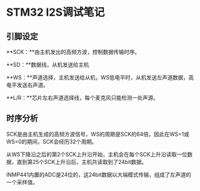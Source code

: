 # STM32 I2S调试笔记

## 引脚设定

**SCK：**由主机发出的高频方波，控制数据传输时序。

**SD：**数据线，从机发送给主机

**WS：**声道选择，主机发送给从机，WS低电平时，从机发送左声道数据，高电平发送右声道。

**L/R：**芯片左右声道选择线，每个麦克风只能检测一处声源。

## 时序分析

SCK是由主机生成的高频方波信号，WS的周期是SCK的64倍，因此在WS=1或WS=0的期间，SCK会经历32个周期。

从WS下降沿之后的第2个SCK上升沿开始，主机会在每个SCK上升沿读取一位数据，直到第25个SCK上升沿后，主机共读取到了24bit数据。

INMP441内置的ADC是24位的，这24bit数据以大端模式传输，组成了左声道的一个采样值。

